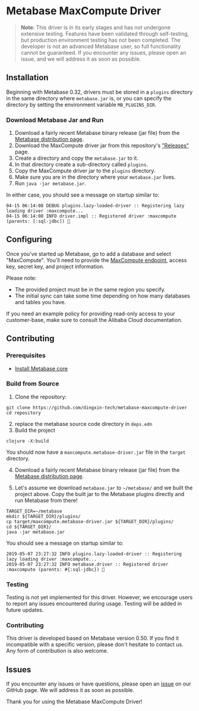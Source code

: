 # Metabase MaxCompute Driver

> **Note**: This driver is in its early stages and has not undergone extensive testing. Features
> have been validated through self-testing, but production environment testing has not been
> completed.
> The developer is not an advanced Metabase user, so full functionality cannot be guaranteed. If you
> encounter any issues, please open an issue, and we will address it as soon as possible.

## Installation

Beginning with Metabase 0.32, drivers must be stored in a `plugins` directory in the same directory
where `metabase.jar` is, or you can specify the directory by setting the environment
variable `MB_PLUGINS_DIR`.

### Download Metabase Jar and Run

1. Download a fairly recent Metabase binary release (jar file) from
   the [Metabase distribution page](https://metabase.com/start/jar.html).
2. Download the MaxCompute driver jar from this
   repository's ["Releases"](https://github.com/dingxin-tech/metabase-maxcompute-driver/releases) page.
3. Create a directory and copy the `metabase.jar` to it.
4. In that directory create a sub-directory called `plugins`.
5. Copy the MaxCompute driver jar to the `plugins` directory.
6. Make sure you are in the directory where your `metabase.jar` lives.
7. Run `java -jar metabase.jar`.

In either case, you should see a message on startup similar to:

```
04-15 06:14:08 DEBUG plugins.lazy-loaded-driver :: Registering lazy loading driver :maxcompute...
04-15 06:14:08 INFO driver.impl :: Registered driver :maxcompute (parents: [:sql-jdbc]) 🚚
```

## Configuring

Once you've started up Metabase, go to add a database and select "MaxCompute".
You'll need to provide the [MaxCompute endpoint](https://help.aliyun.com/zh/maxcompute/user-guide/endpoints), access key, secret key, and project information.

Please note:

- The provided project must be in the same region you specify.
- The initial sync can take some time depending on how many databases and tables you have.

If you need an example policy for providing read-only access to your customer-base, make sure to
consult the Alibaba Cloud documentation.

## Contributing

### Prerequisites

- [Install Metabase core](https://github.com/metabase/metabase/wiki/Writing-a-Driver:-Packaging-a-Driver-&-Metabase-Plugin-Basics#installing-metabase-core-locally)

### Build from Source

1. Clone the repository:

```shell
git clone https://github.com/dingxin-tech/metabase-maxcompute-driver
cd repository
```
2. replace the metabase source code directory in `deps.edn`
3. Build the project

```shell
clojure -X:build
```

You should now have a `maxcompute.metabase-driver.jar` file in the `target` directory.

4. Download a fairly recent Metabase binary release (jar file) from
   the [Metabase distribution page](https://metabase.com/start/jar.html).

5. Let's assume we download `metabase.jar` to `~/metabase/` and we built the project above. Copy the
   built jar to the Metabase plugins directly and run Metabase from there!

```shell
TARGET_DIR=~/metabase
mkdir ${TARGET_DIR}/plugins/
cp target/maxcompute.metabase-driver.jar ${TARGET_DIR}/plugins/
cd ${TARGET_DIR}/
java -jar metabase.jar
```

You should see a message on startup similar to:

```
2019-05-07 23:27:32 INFO plugins.lazy-loaded-driver :: Registering lazy loading driver :maxcompute...
2019-05-07 23:27:32 INFO metabase.driver :: Registered driver :maxcompute (parents: #{:sql-jdbc}) 🚚
```

### Testing

Testing is not yet implemented for this driver. However, we encourage users to report any issues
encountered during usage. Testing will be added in future updates.

### Contributing
This driver is developed based on Metabase version 0.50. If you find it incompatible with a specific version, please don't hesitate to contact us. 
Any form of contribution is also welcome.

## Issues

If you encounter any issues or have questions, please open
an [issue](https://github.com/your/repository/issues) on our GitHub page. We will address it as soon
as possible.

Thank you for using the Metabase MaxCompute Driver!